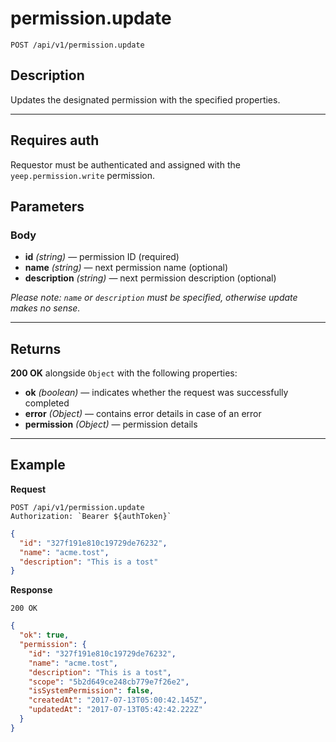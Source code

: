 # permission.update

`POST /api/v1/permission.update`

## Description

Updates the designated permission with the specified properties.

***

## Requires auth

Requestor must be authenticated and assigned with the `yeep.permission.write` permission.

## Parameters

### Body

- **id** _(string)_ — permission ID (required)
- **name** _(string)_ — next permission name (optional)
- **description** _(string)_ — next permission description (optional)

_Please note: `name` or `description` must be specified, otherwise update makes no sense._

***

## Returns

**200 OK** alongside `Object` with the following properties:

- **ok** _(boolean)_ — indicates whether the request was successfully completed
- **error** _(Object)_ — contains error details in case of an error
- **permission** _(Object)_ — permission details

***

## Example

**Request**

```
POST /api/v1/permission.update
Authorization: `Bearer ${authToken}`
```

``` json
{
  "id": "327f191e810c19729de76232",
  "name": "acme.tost",
  "description": "This is a tost"
}
```

**Response**

`200 OK`

``` json
{
  "ok": true,
  "permission": {
    "id": "327f191e810c19729de76232",
    "name": "acme.tost",
    "description": "This is a tost",
    "scope": "5b2d649ce248cb779e7f26e2",
    "isSystemPermission": false,
    "createdAt": "2017-07-13T05:00:42.145Z",
    "updatedAt": "2017-07-13T05:42:42.222Z"
  }
}
```
